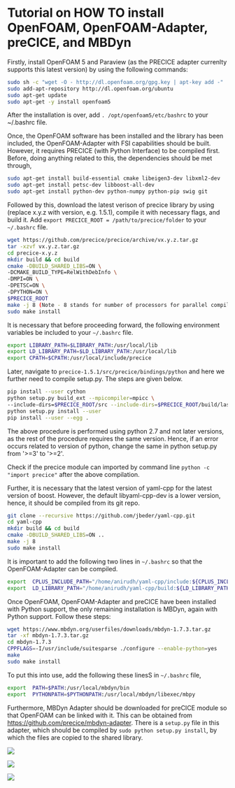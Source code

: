 # Tutorial on HOW TO install OpenFOAM, OpenFOAM-Adapter, preCICE, and MBDyn #

Firstly, install OpenFOAM 5 and Paraview (as the PRECICE adapter currenlty supports this latest version) by using the following commands:
```bash
sudo sh -c "wget -O - http://dl.openfoam.org/gpg.key | apt-key add -"
sudo add-apt-repository http://dl.openfoam.org/ubuntu
sudo apt-get update
sudo apt-get -y install openfoam5
```
After the installation is over, add ```. /opt/openfoam5/etc/bashrc``` to your ~/.bashrc file.

Once, the OpenFOAM software has been installed and the library has been included, the OpenFOAM-Adapter with FSI capabilities should be built. However, it requires PRECICE (with Python Interface) to be compiled first. Before, doing anything related to this, the dependencies should be met through,
```bash
sudo apt-get install build-essential cmake libeigen3-dev libxml2-dev
sudo apt-get install petsc-dev libboost-all-dev
sudo apt-get install python-dev python-numpy python-pip swig git
```
Followed by this, download the latest verison of precice library by using (replace x.y.z with version, e.g. 1.5.1), compile it with necessary flags, and build it. Add  ```export PRECICE_ROOT = /path/to/precice/folder``` to your ```~/.bashrc``` file.
```bash
wget https://github.com/precice/precice/archive/vx.y.z.tar.gz
tar -xzvf vx.y.z.tar.gz
cd precice-x.y.z
mkdir build && cd build
cmake -DBUILD_SHARED_LIBS=ON \
-DCMAKE_BUILD_TYPE=RelWithDebInfo \
-DMPI=ON \
-DPETSC=ON \
-DPYTHON=ON \
$PRECICE_ROOT
make -j 8 (Note - 8 stands for number of processors for parallel compiling.)
sudo make install
```
It is necessary that before proceeding forward, the following environment variables be included to your ```~/.bashrc``` file.
```bash
export LIBRARY_PATH=$LIBRARY_PATH:/usr/local/lib
export LD_LIBRARY_PATH=$LD_LIBRARY_PATH:/usr/local/lib
export CPATH=$CPATH:/usr/local/include/precice
```
Later, navigate to ```precice-1.5.1/src/precice/bindings/python``` and here we further need to compile setup.py. The steps are given below.
```bash
pip install --user cython
python setup.py build_ext --mpicompiler=mpicc \
--include-dirs=$PRECICE_ROOT/src --include-dirs=$PRECICE_ROOT/build/last
python setup.py install --user
pip install --user --egg .
```
The above procedure is performed using python 2.7 and not later versions, as the rest of the procedure requires the same version. Hence, if an error occurs related to version of python, change the same in python setup.py from '>=3' to '>=2'.

Check if the precice module can imported by command line ```python -c "import precice"``` after the above compilation.

Further, it is necessary that the latest version of yaml-cpp for the latest version of boost. However, the default libyaml-cpp-dev is a lower version, hence, it should be compiled from its git repo.
```bash
git clone --recursive https://github.com/jbeder/yaml-cpp.git
cd yaml-cpp
mkdir build && cd build
cmake -DBUILD_SHARED_LIBS=ON ..
make -j 8
sudo make install
```
It is important to add the following two lines in ```~/.bashrc``` so that the OpenFOAM-Adapter can be compiled.
```bash
export  CPLUS_INCLUDE_PATH="/home/anirudh/yaml-cpp/include:${CPLUS_INCLUDE_PATH}"
export  LD_LIBRARY_PATH="/home/anirudh/yaml-cpp/build:${LD_LIBRARY_PATH}"
```
Once OpenFOAM, OpenFOAM-Adapter and preCICE have been installed with Python support, the only remaining installation is MBDyn, again with Python support. Follow these steps:
```bash
wget https://www.mbdyn.org/userfiles/downloads/mbdyn-1.7.3.tar.gz
tar -xf mbdyn-1.7.3.tar.gz
cd mbdyn-1.7.3
CPPFLAGS=-I/usr/include/suitesparse ./configure --enable-python=yes
make 
sudo make install
```
To put this into use, add the following these linesS in ```~/.bashrc``` file,
```bash
export  PATH=$PATH:/usr/local/mbdyn/bin
export  PYTHONPATH=$PYTHONPATH:/usr/local/mbdyn/libexec/mbpy
```
Furthermore, MBDyn Adapter should be downloaded for preCICE module so that OpenFOAM can be linked with it. This can be obtained from https://github.com/precice/mbdyn-adapter. There is a ```setup.py``` file in this adapter, which should be compiled by ```sudo python setup.py install```, by which the files are copied to the shared library.

![](cell.gif)

![](pres.gif)

![](vel.gif)
